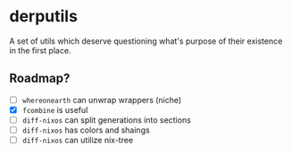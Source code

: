 # derputils

A set of utils which deserve questioning
what's purpose of their existence in the first place.


## Roadmap?

- [ ] `whereonearth` can unwrap wrappers (niche)
- [x] `fcombine` is useful
- [ ] `diff-nixos` can split generations into sections
- [ ] `diff-nixos` has colors and shaings
- [ ] `diff-nixos` can utilize nix-tree
